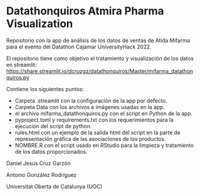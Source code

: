 # Datathonquiros Atmira Pharma Visualization
Repositorio con la app de análisis de los datos de ventas de Atida Mifarma para el evento del Datathon Cajamar UniversityHack 2022. 

El repositorio tiene como objetivo el tratamiento y visualización de los datos en streamlit: 
https://share.streamlit.io/dcruzgz/datathonquiros/Master/mifarma_datathonquiros.py

Contiene los siguientes puntos:

  - Carpeta .streamlit con la configuración de la app por defecto.
  - Carpeta Data con los archivos e imágenes usadas en la app.
  - el archivo mifarma_datathonquiros.py con el script en Python de la app.
  - pyproject.toml y requirements.txt con los requerimientos para la ejecución del script de python.
  - rules.html con un ejemplo de la salida html del script en la parte de representación gráfica de las asociaciones de los productos. 
  - NOMBRE.R con el script usado en RStudio para la limpieza y tratamiento de los datos proporcionados.


Daniel Jesús Cruz Garzón

Antonio González Rodríguez

Universitat Oberta de Catalunya (UOC)
